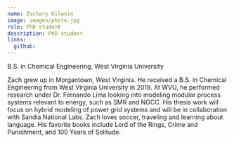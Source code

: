 ```yaml
---
name: Zachary Kilwein
image: images/photo.jpg
role: PhD student
description: PhD student
links:
  github: 
---
```


B.S. in Chemical Engineering, West Virginia University

Zach grew up in Morgantown, West Virginia. He received a B.S. in Chemical Engineering from West Virginia University in 2019. At WVU, he performed research under Dr. Fernando Lima looking into modeling modular process systems relevant to energy, such as SMR and NGCC. His thesis work will focus on hybrid modeling of power grid systems and will be in collaboration with Sandia National Labs. Zach loves soccer, traveling and learning about language. His favorite books include Lord of the Rings, Crime and Punishment, and 100 Years of Solitude.

